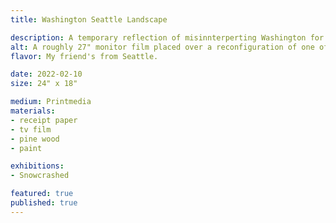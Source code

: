 ```yaml
---
title: Washington Seattle Landscape

description: A temporary reflection of misinnterperting Washington for Seattle.
alt: A roughly 27" monitor film placed over a reconfiguration of one of Joseph Blakes receipt pieces to resemble a mountain.
flavor: My friend's from Seattle.

date: 2022-02-10
size: 24" x 18"

medium: Printmedia
materials:
- receipt paper
- tv film
- pine wood
- paint

exhibitions:
- Snowcrashed

featured: true
published: true
---
```

